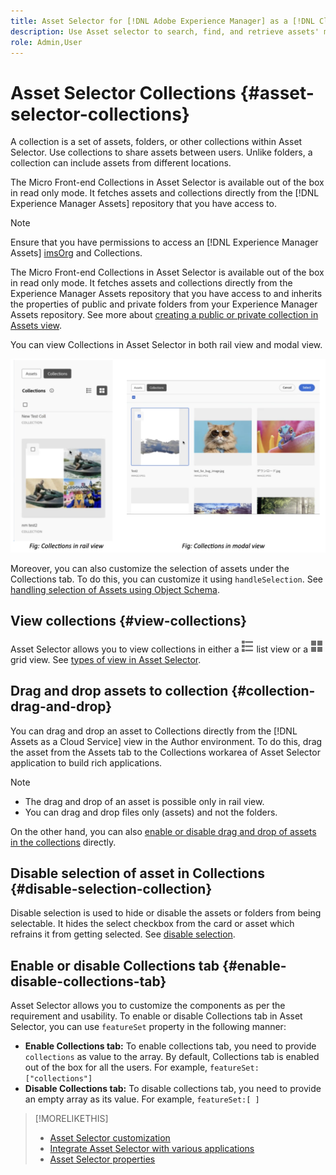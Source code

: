```yaml
---
title: Asset Selector for [!DNL Adobe Experience Manager] as a [!DNL Cloud Service]
description: Use Asset selector to search, find, and retrieve assets' metadata and renditions within your application.
role: Admin,User
---
```


# Asset Selector Collections {#asset-selector-collections}

A collection is a set of assets, folders, or other collections within Asset Selector. Use collections to share assets between users. Unlike folders, a collection can include assets from different locations. 

The Micro Front-end Collections in Asset Selector is available out of the box in read only mode. It fetches assets and collections directly from the [!DNL Experience Manager Assets] repository that you have access to.

>[!NOTE]
>
>Ensure that you have permissions to access an [!DNL Experience Manager Assets] [imsOrg](/help/assets/asset-selector-properties.md) and Collections.

The Micro Front-end Collections in Asset Selector is available out of the box in read only mode. It fetches assets and collections directly from the Experience Manager Assets repository that you have access to and inherits the properties of public and private folders from your Experience Manager Assets repository. See more about [creating a public or private collection in Assets view](/help/assets/manage-collections-assets-view.md#create-collection).

You can view Collections in Asset Selector in both rail view and modal view. 

  ![Collections in rail view](assets/collections-rail-modal-view.png)

<!--
Additionally, you can [customize](/help/assets/asset-selector-customization.md) the `featureSet` property to enable or disable collections in Asset Selector. See [enable or disable Collections tab](#enable-disable-collections-tab).-->

Moreover, you can also customize the selection of assets under the Collections tab. To do this, you can customize it using `handleSelection`. See [handling selection of Assets using Object Schema](/help/assets/asset-selector-customization.md#handling-selection).

## View collections {#view-collections}

Asset Selector allows you to view collections in either a ![list view](assets/do-not-localize/list-view.png) list view or a ![grid view](assets/do-not-localize/grid-view.png) grid view. See [types of view in Asset Selector](overview-asset-selector.md#types-of-view).

## Drag and drop assets to collection {#collection-drag-and-drop}

You can drag and drop an asset to Collections directly from the [!DNL Assets as a Cloud Service] view in the Author environment. To do this, drag the asset from the Assets tab to the Collections workarea of Asset Selector application to build rich applications.

>[!NOTE]
>
>* The drag and drop of an asset is possible only in rail view.
>* You can drag and drop files only (assets) and not the folders.

On the other hand, you can also [enable or disable drag and drop of assets in the collections](asset-selector-customization.md#enable-disable-drag-and-drop) directly.

## Disable selection of asset in Collections {#disable-selection-collection}

Disable selection is used to hide or disable the assets or folders from being selectable. It hides the select checkbox from the card or asset which refrains it from getting selected. See [disable selection](/help/assets/asset-selector-customization.md#disable-selection).

## Enable or disable Collections tab {#enable-disable-collections-tab}

Asset Selector allows you to customize the components as per the requirement and usability. To enable or disable Collections tab in Asset Selector, you can use `featureSet` property in the following manner:

* **Enable Collections tab:** To enable collections tab, you need to provide `collections` as value to the array. By default, Collections tab is enabled out of the box for all the users. For example, `featureSet:["collections"]`
* **Disable Collections tab:** To disable collections tab, you need to provide an empty array as its value. For example, `featureSet:[ ]`

>[!MORELIKETHIS]
>
>* [Asset Selector customization](/help/assets/asset-selector-customization.md)
>* [Integrate Asset Selector with various applications](/help/assets/integrate-asset-selector.md)
>* [Asset Selector properties](/help/assets/asset-selector-properties.md)

